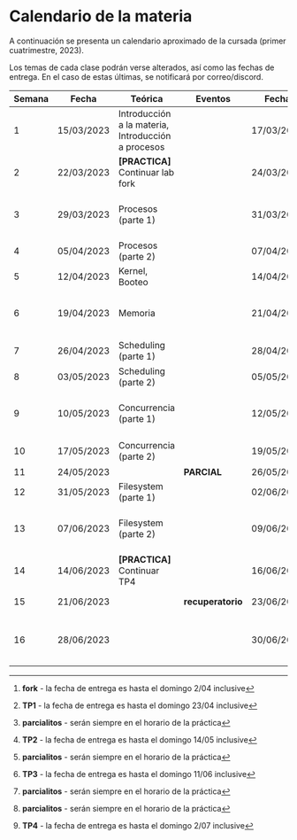 # Calendario de la materia

A continuación se presenta un calendario aproximado de la cursada
(primer cuatrimestre, 2023).

Los temas de cada clase podrán verse alterados, así como las fechas de entrega.
En el caso de estas últimas, se notificará por correo/discord.

| Semana | Fecha      | Teórica                                            | Eventos           | Fecha      | Práctica                                          | Eventos                                                  |
|--------|------------|----------------------------------------------------|-------------------|------------|---------------------------------------------------|----------------------------------------------------------|
| 1      | 15/03/2023 | Introducción a la materia, Introducción a procesos |                   | 17/03/2023 | Introducción a la práctica, Presentación lab fork |                                                          |
| 2      | 22/03/2023 | **[PRACTICA]** Continuar lab fork                  |                   | 24/03/2023 | **FERIADO**                                       |                                                          |
| 3      | 29/03/2023 | Procesos (parte 1)                                 |                   | 31/03/2023 | **Presentación TP1**: shell (preguntas lab Fork)  | Entrega **fork** [^fork]                                 |
| 4      | 05/04/2023 | Procesos (parte 2)                                 |                   | 07/04/2023 | **FERIADO**                                       |                                                          |
| 5      | 12/04/2023 | Kernel, Booteo                                     |                   | 14/04/2023 | Continuar TP1                                     |                                                          |
| 6      | 19/04/2023 | Memoria                                            |                   | 21/04/2023 | **Presentación TP2**: malloc (preguntas TP1)      | Entrega **TP1** [^shell]                                 |
| 7      | 26/04/2023 | Scheduling (parte 1)                               |                   | 28/04/2023 | Continuar TP2                                     | **Parcialito TP1** [^parcialito]                         |
| 8      | 03/05/2023 | Scheduling (parte 2)                               |                   | 05/05/2023 | Continuar TP2                                     |                                                          |
| 9      | 10/05/2023 | Concurrencia (parte 1)                             |                   | 12/05/2023 | **Presentación TP3**: sched (preguntas TP2)       | Entrega **TP2** [^malloc]                                |
| 10     | 17/05/2023 | Concurrencia (parte 2)                             |                   | 19/05/2023 | Continuar TP3                                     | **Parcialito TP2** [^parcialito]                         |
| 11     | 24/05/2023 |                                                    | **PARCIAL**       | 26/05/2023 | **FERIADO**                                       |                                                          |
| 12     | 31/05/2023 | Filesystem (parte 1)                               |                   | 02/06/2023 | Continuar TP3                                     |                                                          |
| 13     | 07/06/2023 | Filesystem (parte 2)                               |                   | 09/06/2023 | **Presentación TP4**: fs (preguntas TP3)          | Entrega **TP3** [^sched]                                 |
| 14     | 14/06/2023 | **[PRACTICA]** Continuar TP4                       |                   | 16/06/2023 | Continuar TP4                                     | **Parcialito TP3** [^parcialito]                         |
| 15     | 21/06/2023 |                                                    | **recuperatorio** | 23/06/2023 | Continuar TP4                                     |                                                          |
| 16     | 28/06/2023 |                                                    |                   | 30/06/2023 | Dudas / Clase especial                            | **Parcialito TP4** [^parcialito] / Entrega **TP4** [^fs] |
 
[^fork]: **fork** - la fecha de entrega es hasta el domingo 2/04 inclusive
[^shell]: **TP1** - la fecha de entrega es hasta el domingo 23/04 inclusive
[^malloc]: **TP2** - la fecha de entrega es hasta el domingo 14/05 inclusive
[^sched]: **TP3** - la fecha de entrega es hasta el domingo 11/06 inclusive
[^fs]: **TP4** - la fecha de entrega es hasta el domingo 2/07 inclusive
[^parcialito]: **parcialitos** - serán siempre en el horario de la práctica
[^recu]: **recuperatorio** - el segundo recuperatorio será probablemente en la primera fecha de final

